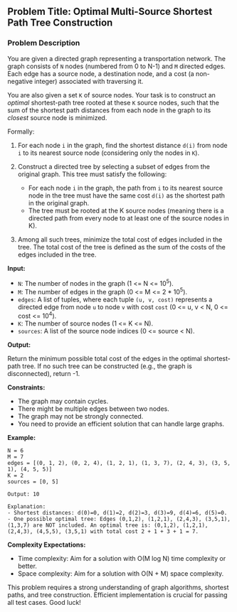 ## Problem Title: Optimal Multi-Source Shortest Path Tree Construction

### Problem Description

You are given a directed graph representing a transportation network. The graph consists of `N` nodes (numbered from 0 to N-1) and `M` directed edges. Each edge has a source node, a destination node, and a cost (a non-negative integer) associated with traversing it.

You are also given a set `K` of source nodes. Your task is to construct an *optimal* shortest-path tree rooted at these `K` source nodes, such that the sum of the shortest path distances from each node in the graph to its *closest* source node is minimized.

Formally:

1.  For each node `i` in the graph, find the shortest distance `d(i)` from node `i` to its nearest source node (considering only the nodes in `K`).

2.  Construct a directed tree by selecting a subset of edges from the original graph. This tree must satisfy the following:
    *   For each node `i` in the graph, the path from `i` to its nearest source node in the tree must have the same cost `d(i)` as the shortest path in the original graph.
    *   The tree must be rooted at the K source nodes (meaning there is a directed path from every node to at least one of the source nodes in K).

3.  Among all such trees, minimize the total cost of edges included in the tree. The total cost of the tree is defined as the sum of the costs of the edges included in the tree.

**Input:**

*   `N`: The number of nodes in the graph (1 <= N <= 10<sup>5</sup>).
*   `M`: The number of edges in the graph (0 <= M <= 2 * 10<sup>5</sup>).
*   `edges`: A list of tuples, where each tuple `(u, v, cost)` represents a directed edge from node `u` to node `v` with cost `cost` (0 <= u, v < N, 0 <= cost <= 10<sup>4</sup>).
*   `K`: The number of source nodes (1 <= K <= N).
*   `sources`: A list of the source node indices (0 <= source < N).

**Output:**

Return the minimum possible total cost of the edges in the optimal shortest-path tree. If no such tree can be constructed (e.g., the graph is disconnected), return -1.

**Constraints:**

*   The graph may contain cycles.
*   There might be multiple edges between two nodes.
*   The graph may not be strongly connected.
*   You need to provide an efficient solution that can handle large graphs.

**Example:**

```
N = 6
M = 7
edges = [(0, 1, 2), (0, 2, 4), (1, 2, 1), (1, 3, 7), (2, 4, 3), (3, 5, 1), (4, 5, 5)]
K = 2
sources = [0, 5]

Output: 10

Explanation:
- Shortest distances: d(0)=0, d(1)=2, d(2)=3, d(3)=9, d(4)=6, d(5)=0.
- One possible optimal tree: Edges (0,1,2), (1,2,1), (2,4,3), (3,5,1), (1,3,7) are NOT included. An optimal tree is: (0,1,2), (1,2,1), (2,4,3), (4,5,5), (3,5,1) with total cost 2 + 1 + 3 + 1 = 7.

```

**Complexity Expectations:**

*   Time complexity: Aim for a solution with O(M log N) time complexity or better.
*   Space complexity: Aim for a solution with O(N + M) space complexity.

This problem requires a strong understanding of graph algorithms, shortest paths, and tree construction. Efficient implementation is crucial for passing all test cases. Good luck!
